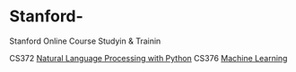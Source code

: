 # Stanford-
Stanford Online Course Studyin &amp; Trainin

CS372	[Natural Language Processing with Python](https://cais.kaist.ac.kr/syllabusInfo?year=2020&term=1&subject_no=36.372&lecture_class=%20%20&dept_id=4421)
CS376	[Machine Learning](https://cais.kaist.ac.kr/syllabusInfo?year=2019&term=3&subject_no=36.376&lecture_class=%20%20&dept_id=4421)
